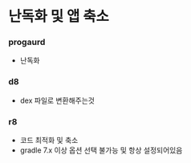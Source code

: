 # 난독화 및 앱 축소
### progaurd
* 난독화
### d8
* dex 파일로 변환해주는것
### r8
* 코드 최적화 및 축소
* gradle 7.x 이상 옵션 선택 불가능 및 항상 설정되어있음
